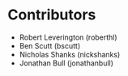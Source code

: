 Contributors
============

- Robert Leverington (roberthl)
- Ben Scutt (bscutt)
- Nicholas Shanks (nickshanks)
- Jonathan Bull (jonathanbull)

